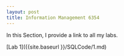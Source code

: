 ```yaml
---
layout: post
title: Information Management 6354
---
```

In this Section, I provide a link to all my labs. 

[Lab 1]({{site.baseurl }}/SQLCode/1.md)

